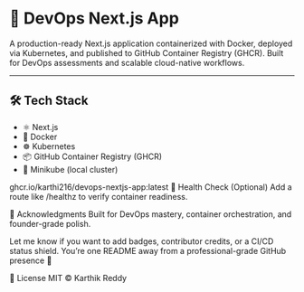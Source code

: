 # 🚀 DevOps Next.js App

A production-ready Next.js application containerized with Docker, deployed via Kubernetes, and published to GitHub Container Registry (GHCR). Built for DevOps assessments and scalable cloud-native workflows.

---

## 🛠️ Tech Stack

- ⚛️ Next.js
- 🐳 Docker
- ☸️ Kubernetes
- 📦 GitHub Container Registry (GHCR)
- 🧪 Minikube (local cluster)

ghcr.io/karthi216/devops-nextjs-app:latest
🧠 Health Check (Optional)
Add a route like /healthz to verify container readiness.

🙌 Acknowledgments
Built for DevOps mastery, container orchestration, and founder-grade polish.

Let me know if you want to add badges, contributor credits, or a CI/CD status shield. You’re one README away from a professional-grade GitHub presence 💪

📜 License
MIT © Karthik Reddy
